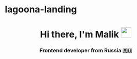 # lagoona-landing
<h1 align="center">Hi there, I'm <span>Malik</span> 
<img src="https://github.com/blackcater/blackcater/raw/main/images/Hi.gif" height="32"/></h1>
<h3 align="center">Frontend developer from Russia 🇷🇺</h3>
